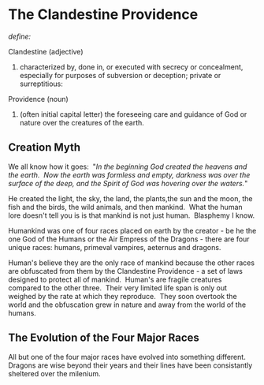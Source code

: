 # The Clandestine Providence

_define:_

Clandestine (adjective)
1. characterized by, done in, or executed with secrecy or concealment, especially for purposes of subversion or deception; private or surreptitious:

Providence (noun)
1. (often initial capital letter) the foreseeing care and guidance of God or nature over the creatures of the earth.


## Creation Myth

We all know how it goes:  "_In the beginning God created the heavens and the earth.  Now the earth was formless and empty, darkness was over the surface of the deep, and the Spirit of God was hovering over the waters._"

He created the light, the sky, the land, the plants,the sun and the moon, the fish and the birds, the wild animals, and then mankind.  What the human lore doesn't tell you is is that mankind is not just human.  Blasphemy I know.

Humankind was one of four races placed on earth by the creator - be he the one God of the Humans or the Air Empress of the Dragons - there are four unique races: humans, primeval vampires, aeternus and dragons.

Human's believe they are the only race of mankind because the other races are obfuscated from them by the Clandestine Providence - a set of laws designed to protect all of mankind.  Human's are fragile creatures compared to the other three.  Their very limited life span is only out weighed by the rate at which they reproduce.  They soon overtook the world and the obfuscation grew in nature and away from the world of the humans.

## The Evolution of the Four Major Races

All but one of the four major races have evolved into something different.  Dragons are wise beyond their years and their lines have been consistantly sheltered over the milenium.
<!--stackedit_data:
eyJoaXN0b3J5IjpbNTcyOTUxNzhdfQ==
-->